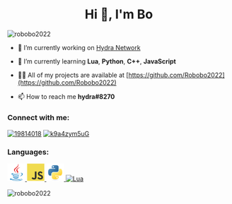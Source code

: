 <h1 align="center">Hi 👋, I'm Bo</h1>
<p align="left"> <img src="https://komarev.com/ghpvc/?username=robobo2022&label=Profile%20views&color=0e75b6&style=flat" alt="robobo2022" /> </p>

- 🔭 I’m currently working on [Hydra Network](https://hydranet.repl.co/)

- 🌱 I’m currently learning **Lua**, **Python**, **C++**, **JavaScript**

- 👨‍💻 All of my projects are available at [https://github.com/Robobo2022](https://github.com/Robobo2022)

- 📫 How to reach me **hydra#8270**

<h3 align="left">Connect with me:</h3>
<p align="left">
<a href="https://stackoverflow.com/users/19814018" target="blank"><img align="center" src="https://raw.githubusercontent.com/rahuldkjain/github-profile-readme-generator/master/src/images/icons/Social/stack-overflow.svg" alt="19814018" height="30" width="40" /></a>
<a href="https://discord.gg/k9a4zym5uG" target="blank"><img align="center" src="https://raw.githubusercontent.com/rahuldkjain/github-profile-readme-generator/master/src/images/icons/Social/discord.svg" alt="k9a4zym5uG" height="30" width="40" /></a>
</p>

<h3 align="left">Languages:</h3>
<p align="left"> <a href="https://www.java.com" target="_blank" rel="noreferrer"> <img src="https://raw.githubusercontent.com/devicons/devicon/master/icons/java/java-original.svg" alt="java" width="40" height="40"/> </a> <a href="https://developer.mozilla.org/en-US/docs/Web/JavaScript" target="_blank" rel="noreferrer"> <img src="https://raw.githubusercontent.com/devicons/devicon/master/icons/javascript/javascript-original.svg" alt="javascript" width="40" height="40"/> </a> <a href="https://www.python.org" target="_blank" rel="noreferrer"> <img src="https://raw.githubusercontent.com/devicons/devicon/master/icons/python/python-original.svg" alt="python" width="40" height="40"/> </a>  </a> <a href="https://www.lua.org/" target="_blank" rel="noreferrer"> <img src="https://upload.wikimedia.org/wikipedia/commons/thumb/c/cf/Lua-Logo.svg/1200px-Lua-Logo.svg.png" alt="Lua" width="40" height="40"/> </a> </p>

<p><img align="center" src="https://github-readme-stats.vercel.app/api/top-langs?username=robobo2022&show_icons=true&locale=en&layout=compact" alt="robobo2022" /></p>
